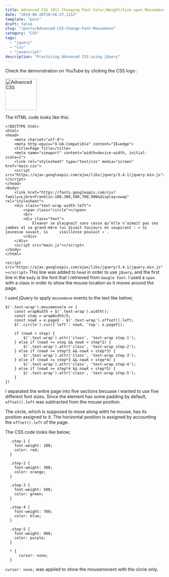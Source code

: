 ```yaml
---
title: Advanced CSS [01] Changing Font Color/Weight/Size upon Mousemove
date: "2019-06-28T20:56:37.121Z"
template: "post"
draft: false
slug: "/posts/Advanced-CSS-Change-Font-Mousemove"
category: "CSS"
tags:
  - "jquery"
  - "css"
  - "javascript"
description: "Practicing Advanced CSS using jQuery"
---
```


Check the demonstration on YouTube by clicking the CSS logo : <br><br>
<a href ="https://youtu.be/AYuYFC4slP8"><img src="https://upload.wikimedia.org/wikipedia/commons/thumb/d/d5/CSS3_logo_and_wordmark.svg/1200px-CSS3_logo_and_wordmark.svg.png" style="width:100px;height:100px" alt="Advanced CSS"></a>

The HTML code looks like this:

```
<!DOCTYPE html>
<html>
<head>
    <meta charset="utf-8">
    <meta http-equiv="X-UA-Compatible" content="IE=edge">
    <title>Page Title</title>
    <meta name="viewport" content="width=device-width, initial-scale=1">
    <link rel="stylesheet" type="text/css" media="screen" href="main.css">
    <script src="https://ajax.googleapis.com/ajax/libs/jquery/3.4.1/jquery.min.js"></script>
</head>
<body>
    <link href="https://fonts.googleapis.com/css?family=Libre+Franklin:100,300,500,700,900&display=swap" rel="stylesheet">
    <div class="text-wrap width-left">
        <span class="circle"></span>
        <br>
        <div class="text">
            Eleanor se plaignait sans cesse qu’elle n’aimait pas ses jambes et sa grand-mère lui disait toujours en soupirant : « Si jeunesse savait, si     vieillesse pouvait » .
        </div>
    </div>
    <script src="main.js"></script>
</body>
</html>
```

`<script src="https://ajax.googleapis.com/ajax/libs/jquery/3.4.1/jquery.min.js"></script>`
This line was added to `head` in order to use `jQuery`, and the first line in the `body` is the font that I retrieved from `Google Font`.
I used a `span` with a class in order to show the mouse location as it moves around the page.

I used jQuery to apply `mousemove` events to the text like below;

```
$('.text-wrap').mousemove(e => {
    const wrapWidth = $('.text-wrap').width();
    const step = wrapWidth/5;
    const nowX = e.pageX - $('.text-wrap').offset().left;
    $('.circle').css({'left': nowX, 'top': e.pageY});

    if (nowX < step) {
        $('.text-wrap').attr('class', 'text-wrap step-1');
    } else if (nowX >= step && nowX < step*2) {
        $('.text-wrap').attr('class', 'text-wrap step-2');
    } else if (nowX >= step*2 && nowX < step*3) {
        $('.text-wrap').attr('class', 'text-wrap step-3');
    } else if (nowX >= step*3 && nowX < step*4) {
        $('.text-wrap').attr('class', 'text-wrap step-4');
    } else if (nowX >= step*4 && nowX < step*5) {
        $('.text-wrap').attr('class', 'text-wrap step-5');
    }
})
```

I separated the entire page into five sections becuase I wanted to use five different font sizes. Since the element has some padding by default, `offset().left` was subtracted from the mouse position.

The circle, which is supposed to move along witht he mouse, has its position assigned to it. The horizontal position is assigned by accounting the `offset().left` of the page.

The CSS code looks like below;

```
  .step-1 {
    font-weight: 100;
    color: red;
  }

  .step-2 {
    font-weight: 300;
    color: orange;
  }

  .step-3 {
    font-weight: 500;
    color: green;
  }

  .step-4 {
    font-weight: 700;
    color: blue;
  }

  .step-5 {
    font-weight: 900;
    color: purple;
  }

  * {
      cursor: none;
  }
```

`cursor: none;` was applied to show the mousemovent with the circle only.
